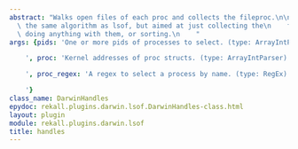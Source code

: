 ```yaml
---
abstract: "Walks open files of each proc and collects the fileproc.\n\n    This is\
  \ the same algorithm as lsof, but aimed at just collecting the\n    fileprocs, without\
  \ doing anything with them, or sorting.\n    "
args: {pids: 'One or more pids of processes to select. (type: ArrayIntParser)

    ', proc: 'Kernel addresses of proc structs. (type: ArrayIntParser)

    ', proc_regex: 'A regex to select a process by name. (type: RegEx)

    '}
class_name: DarwinHandles
epydoc: rekall.plugins.darwin.lsof.DarwinHandles-class.html
layout: plugin
module: rekall.plugins.darwin.lsof
title: handles
---
```

